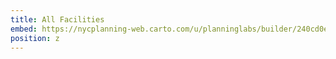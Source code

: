 ```yaml
---
title: All Facilities
embed: https://nycplanning-web.carto.com/u/planninglabs/builder/240cd0ed-5ad8-484e-8c5e-643ef1cdd326/embed?state=%7B%22map%22%3A%7B%22ne%22%3A%5B40.56832825339614%2C-74.18037414550783%5D%2C%22sw%22%3A%5B40.82264318710577%2C-73.84254455566408%5D%2C%22center%22%3A%5B40.69560706756009%2C-74.01145935058595%5D%2C%22zoom%22%3A12%7D%7D
position: z
---
```

